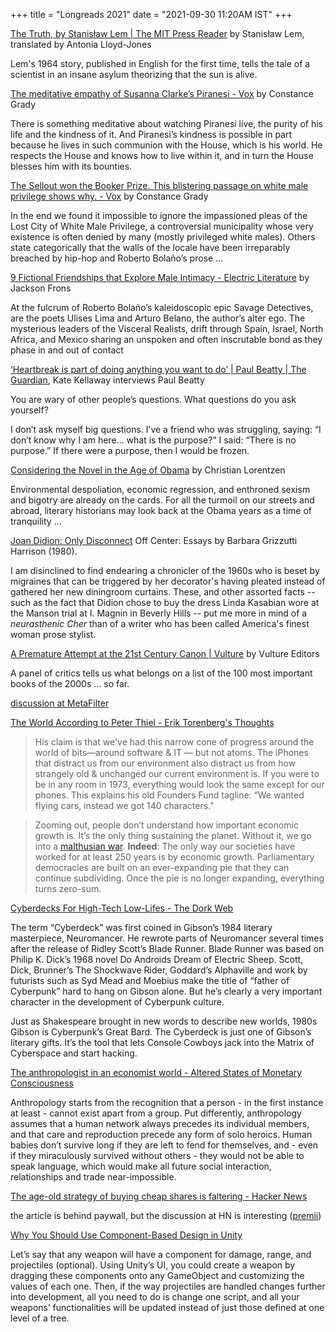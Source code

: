 +++
title = "Longreads 2021"
date = "2021-09-30 11:20AM IST"
+++

[The Truth, by Stanisław Lem | The MIT Press Reader](https://thereader.mitpress.mit.edu/the-truth-by-stanislaw-lem/) by Stanisław Lem, translated by Antonia Lloyd-Jones

Lem's 1964 story, published in English for the first time, tells the tale of a scientist in an insane asylum theorizing that the sun is alive.

[The meditative empathy of Susanna Clarke’s Piranesi - Vox](https://www.vox.com/culture/22677485/piranesi-susanna-clarke-vox-book-club) by Constance Grady

There is something meditative about watching Piranesi live, the purity of his life and the kindness of it. And Piranesi’s kindness is possible in part because he lives in such communion with the House, which is his world. He respects the House and knows how to live within it, and in turn the House blesses him with its bounties. 

[The Sellout won the Booker Prize. This blistering passage on white male privilege shows why. - Vox](https://www.vox.com/culture/2016/11/7/13502322/sellout-paul-beatty-booker-prize) by Constance Grady

In the end we found it impossible to ignore the impassioned pleas of the Lost City of White Male Privilege, a controversial municipality whose very existence is often denied by many (mostly privileged white males). Others state categorically that the walls of the locale have been irreparably breached by hip-hop and Roberto Bolaño’s prose ...

[9 Fictional Friendships that Explore Male Intimacy - Electric Literature](https://electricliterature.com/9-fictional-friendships-that-explore-male-intimacy/) by Jackson Frons

At the fulcrum of Roberto Bolaño’s kaleidoscopic epic Savage Detectives, are the poets Ulises Lima and Arturo Belano, the author’s alter ego. The mysterious leaders of the Visceral Realists, drift through Spain, Israel, North Africa, and Mexico sharing an unspoken and often inscrutable bond as they phase in and out of contact

[‘Heartbreak is part of doing anything you want to do’ | Paul Beatty | The Guardian](https://www.theguardian.com/books/2017/jun/11/paul-beatty-interview-the-sellout-booker-prize), Kate Kellaway interviews Paul Beatty

You are wary of other people’s questions. What questions do you ask yourself?

I don’t ask myself big questions. I’ve a friend who was struggling, saying: “I don’t know why I am here… what is the purpose?” I said: “There is no purpose.” If there were a purpose, then I would be frozen.

[Considering the Novel in the Age of Obama](https://www.vulture.com/2017/01/considering-the-novel-in-the-age-of-obama.html) by Christian Lorentzen

Environmental despoliation, economic regression, and enthroned sexism and bigotry are already on the cards. For all the turmoil on our streets and abroad, literary historians may look back at the Obama years as a time of tranquility ...

[Joan Didion: Only Disconnect](http://www.writing.upenn.edu/~afilreis/103/didion-per-harrison.html)
Off Center: Essays by Barbara Grizzutti Harrison (1980).

I am disinclined to find endearing a chronicler of the 1960s who is beset by migraines that can be triggered by her decorator's having pleated instead of gathered her new diningroom curtains. These, and other assorted facts -- such as the fact that Didion chose to buy the dress Linda Kasabian wore at the Manson trial at I. Magnin in Beverly Hills -- put me more in mind of a *neurasthenic Cher* than of a writer who has been called America's finest woman prose stylist. 

[A Premature Attempt at the 21st Century Canon | Vulture](https://www.vulture.com/article/best-books-21st-century-so-far.html) by Vulture Editors

A panel of critics tells us what belongs on a list of the 100 most important books of the 2000s … so far.

[discussion at MetaFilter](https://www.metafilter.com/176817/A-Premature-Attempt-at-the-21st-Century-Canon)


[The World According to Peter Thiel - Erik Torenberg's Thoughts](https://eriktorenberg.substack.com/p/the-world-according-to-peter-thiel)

> His claim is that we've had this narrow cone of progress around the world of bits—around software & IT — but not atoms. The iPhones that distract us from our environment also distract us from how strangely old & unchanged our current environment is. If you were to be in any room in 1973, everything would look the same except for our phones. This explains his old Founders Fund tagline: “We wanted flying cars, instead we got 140 characters.”

> Zooming out, people don’t understand how important economic growth is. It’s the only thing sustaining the planet. Without it, we go into a [malthusian war](https://en.wikipedia.org/wiki/Malthusian_catastrophe). **Indeed**: The only way our societies have worked for at least 250 years is by economic growth. Parliamentary democracies are built on an ever-expanding pie that they can continue subdividing. Once the pie is no longer expanding, everything turns zero-sum.

[Cyberdecks For High-Tech Low-Lifes - The Dork Web](https://thedorkweb.substack.com/p/tales-from-the-dork-web-9)

The term “Cyberdeck” was first coined in Gibson’s 1984 literary masterpiece, Neuromancer. He rewrote parts of Neuromancer several times after the release of Ridley Scott’s Blade Runner. Blade Runner was based on Philip K. Dick’s 1968 novel Do Androids Dream of Electric Sheep. Scott, Dick, Brunner’s The Shockwave Rider, Goddard’s Alphaville and work by futurists such as Syd Mead and Moebius make the title of “father of Cyberpunk” hard to hang on Gibson alone. But he’s clearly a very important character in the development of Cyberpunk culture.

Just as Shakespeare brought in new words to describe new worlds, 1980s Gibson is Cyberpunk’s Great Bard. The Cyberdeck is just one of Gibson’s literary gifts. It’s the tool that lets Console Cowboys jack into the Matrix of Cyberspace and start hacking.

[The anthropologist in an economist world - Altered States of Monetary Consciousness](https://brettscott.substack.com/p/the-anthropologist-in-an-economist)

Anthropology starts from the recognition that a person - in the first instance at least - cannot exist apart from a group. Put differently, anthropology assumes that a human network always precedes its individual members, and that care and reproduction precede any form of solo heroics. Human babies don’t survive long if they are left to fend for themselves, and - even if they miraculously survived without others - they would not be able to speak language, which would make all future social interaction, relationships and trade near-impossible.

[The age-old strategy of buying cheap shares is faltering - Hacker News](https://news.ycombinator.com/item?id=24524721) 

the article is behind paywall, but the discussion at HN is interesting ([premii](https://hn.premii.com/#/comments/24524721))

[Why You Should Use Component-Based Design in Unity](https://spin.atomicobject.com/2020/09/05/unity-component-based-design/)

Let’s say that any weapon will have a component for damage, range, and projectiles (optional). Using Unity’s UI, you could create a weapon by dragging these components onto any GameObject and customizing the values of each one. Then, if the way projectiles are handled changes further into development, all you need to do is change one script, and all your weapons’ functionalities will be updated instead of just those defined at one level of a tree.
